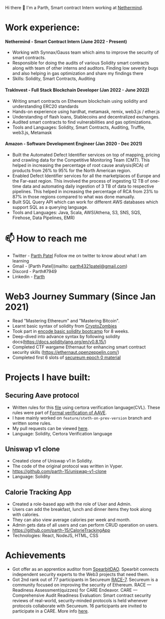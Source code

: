 Hi there 👋
I'm a Parth, Smart contract Intern working at [Nethermind](https://nethermind.io/).

# Work experience: 

#### Nethermind - Smart Contract Intern (June 2022 - Present)

* Working with Synnax/Gauss team which aims to improve the security of smart contracts.
* Responsible for doing the audits of various Solidity smart contracts along with team of other interns and auditors. Finding low severity bugs and also helping in gas optimization
and share my findings there
* Skills: Solidity, Smart Contracts, Auditing

#### TrakInvest - Full Stack Blockchain Developer (Jan 2022 - June 2022)

* Writing smart contracts on Ethereum blockchain using solidity and understanding ERC20 standards
* Hands-on experience using hardhat, metamask, remix, web3.js / ether.js
* Understanding of flash loans, Stablecoins and decentralized exchanges.
* Audited smart contracts to find vulnerabilities and gas optimizations.
* Tools and Languages: Solidity, Smart Contracts, Auditing, Truffle, web3.js, Metamask

#### Amazon - Software Development Engineer (Jan 2020 - Dec 2021)
* Built the Automated Defect Identifier services on top of mapping, pricing and crawling data for the Competitive Monitoring Team (CMT). This helped in increasing the percentage of root cause analysis(RCA) of products from 26% to 95% for the North American region.
* Enabled Defect Identifier services for all the marketplaces of Europe and the Far-east region. This involved the process of ingesting 12 TB of one-time data and automating daily ingestion of 3 TB of data to respective pipelines. This helped in increasing the percentage of RCA from 23% to 87% in those regions compared to what was done manually.
* Built SQL Query API which can work for different AWS databases which support SQL as a querying language.
* Tools and Languages: Java, Scala,  AWS(Athena, S3, SNS, SQS, Firehose, Data Pipelines, EMR)

# 📫 How to reach me

* Twitter - [Parth Patel](https://twitter.com/__parthpatel__) Follow me on twitter to know about what I am learning
* Gmail - [Parth Patel](mailto: parth4321patel@gmail.com)
* Discord - Parth#7949
* Linkedin - [Parth](https://www.linkedin.com/in/parth-patel11/)
#
# Web3 Journey Summary (Since Jan 2021)

* Read "Mastering Ethereum" and "Mastering Bitcoin".
* Learnt basic syntax of solidity from [CryptoZombies](https://cryptozombies.io/)
* Took part in [encode basic solidity bootcamp](https://www.encode.club/solidity-bootcamps) for 8 weeks.
* Deep-dived into advance syntax by following solidity docs(https://docs.soliditylang.org/en/v0.8.15/)
* Completed CTF wargame Ethernaut for enhancing smart contract security skills (https://ethernaut.openzeppelin.com/)
* Completed first 6 slots of [secureum epoch 0 material](https://github.com/x676f64/secureum-mind_map)

# 

# Projects I have built:

## Securing Aave protocol
* Written rules for this [file](https://github.com/MichaelMorami/aave-protocol-v2-AStETH/tree/feature/steth-on-prev-version) using certora verification language(CVL). These rules were part of [Formal verification of AAVE](https://governance.aave.com/t/continuous-formal-verification). 
* I have mainly worked on `feature/steth-on-prev-version` branch and written some rules. 
* My pull requests can be viewed [here](https://github.com/MichaelMorami/aave-protocol-v2-AStETH/pull/4).
* Language: Solidity, Certora Verification language

## Uniswap v1 clone
* Created clone of Uniswap v1 in Solidity.
* The code of the original protocol was written in Vyper.
* https://github.com/parth-15/uniswap-v1-clone
* Language: Solidity

## Calorie Tracking App

* Created a role-based app with the role of User and Admin.
* Users can add the breakfast, lunch and dinner items they took along with calories.
* They can also view average calories per week and month.
* Admin gets data of all users and can perform CRUD  operation on users.
* https://github.com/parth-15/CalorieTrackingApp
* Technologies: React, NodeJS, HTML, CSS

# Achievements

* Got offer as an apprentice auditor from [SpearbitDAO](https://spearbit.com/). Spearbit connects independent security experts to the Web3 projects that need them.
* Got 2nd rank out of 77 participants in Secureum [RACE-7](https://discord.com/channels/814328279468474419/927065287172427798/995142134082580601). Secureum is a community focused on improving the security of Ethereum. RACE — Readiness Assessment(quizzes) for CARE Endeavor. CARE — Comprehensive Audit Readiness Evaluation: Smart contract security reviews of real-world, security-minded protocols is held whenever protocols collaborate with Secureum. 16 participants are invited to participate in a CARE. More info [here](https://discord.com/channels/814328279468474419/928441092116975696/928520290047242292).

